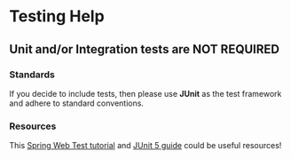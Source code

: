 # Testing Help

## Unit and/or Integration tests are NOT REQUIRED

### Standards
If you decide to include tests, then please use **JUnit** as the test framework and adhere to standard conventions.

### Resources
This [Spring Web Test tutorial](https://spring.io/guides/gs/testing-web) and [JUnit 5 guide](https://www.baeldung.com/junit-5) could be useful resources! 
